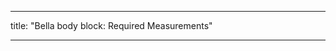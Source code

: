 ***

title: "Bella body block: Required Measurements"

***

<PatternMeasurements pattern='bella' />
